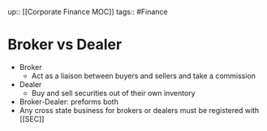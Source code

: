 up:: [[Corporate Finance MOC]]
tags:: #Finance 
# Broker vs Dealer
- Broker
	- Act as a liaison between buyers and sellers and take a commission
- Dealer
	- Buy and sell securities out of their own inventory
- Broker-Dealer: preforms both
- Any cross state business for brokers or dealers must be registered with [[SEC]]